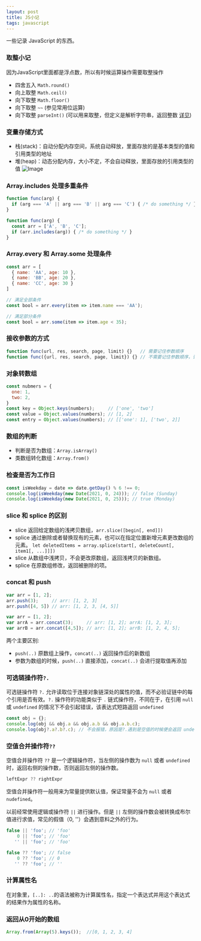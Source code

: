 ```yaml
---
layout: post
title: JS小记
tags: javascript
---
```

一些记录 JavaScript 的东西。

### 取整小记

因为JavaScript里面都是浮点数，所以有时候运算操作需要取整操作

- 四舍五入 `Math.round()`
- 向上取整 `Math.ceil()`
- 向下取整 `Math.floor()`
- 向下取整 `~~` (参见常用位运算)
- 向下取整 `parseInt()` (可以用来取整，但定义是解析字符串，返回整数 [详见](https://developer.mozilla.org/en-US/docs/Web/JavaScript/Reference/Global_Objects/parseInt))

### 变量存储方式

- 栈(stack)：自动分配内存空间，系统自动释放，里面存放的是基本类型的值和引用类型的地址
- 堆(heap)：动态分配内存，大小不定，不会自动释放，里面存放的引用类型的值
![Image](../../../images/stack.png)

### Array.includes 处理多重条件

```js
function func(arg) {
  if (arg === 'A' || arg === 'B' || arg === 'C') { /* do something */ }
}

function func(arg) {
  const arr = ['A', 'B', 'C'];
  if (arr.includes(arg)) { /* do something */ }
}
```

### Array.every 和 Array.some 处理条件

```js
const arr = [
  { name: 'AA', age: 10 },
  { name: 'BB', age: 20 },
  { name: 'CC', age: 30 }
]

// 满足全部条件
const bool = arr.every(item => item.name === 'AA');

// 满足部分条件
const bool = arr.some(item => item.age < 35);
```

### 接收参数的方式

```js
function func(url, res, search, page, limit) {}   // 需要记住参数顺序
function func({url, res, search, page, limit}) {} // 不需要记住参数顺序，记参数名称
```

### 对象转数组

```js
const nubmers = {
  one: 1,
  two: 2,
}
const key = Object.keys(numbers);     // ['one', 'two']
const value = Object.values(numbers); // [1, 2]
const entry = Object.values(numbers); // [['one': 1], ['two', 2]]
```

### 数组的判断

- 判断是否为数组：`Array.isArray()`
- 类数组转化数组：`Array.from()`

### 检查是否为工作日

```js
const isWeekday = date => date.getDay() % 6 !== 0;
console.log(isWeekday(new Date(2021, 0, 24))); // false (Sunday)
console.log(isWeekday(new Date(2021, 0, 25))); // true (Monday)
```

### slice 和 splice 的区别

- slice 返回给定数组的浅拷贝数组，`arr.slice([begin[, end]])`
- splice 通过删除或者替换现有的元素，也可以在指定位置新增元素更改数组的元素。
  `let deletedItems = array.splice(start[, deleteCount[, item1[, ...]]])`
- slice 从数组中浅拷贝，不会更改原数组，返回浅拷贝的新数组。
- splice 在原数组修改，返回被删除的项。

### concat 和 push

```js
var arr = [1, 2];
arr.push(3);     // arr: [1, 2, 3]
arr.push([4, 5]) // arr: [1, 2, 3, [4, 5]]
```

```js
var arr = [1, 2];
var arrA = arr.concat(3);     // arr: [1, 2]; arrA: [1, 2, 3];
var arrB = arr.concat([4,5]); // arr: [1, 2]; arrB: [1, 2, 4, 5];
```

两个主要区别:

- `push(..)` 原数组上操作，`concat(..)` 返回操作后的新数组
- 参数为数组的时候，`push(..)` 直接添加，`concat(..)` 会进行提取值再添加

### 可选链操作符`?.`

可选链操作符 `?.` 允许读取位于连接对象链深处的属性的值，而不必验证链中的每个引用是否有效。`?.` 操作符的功能类似于 `.` 链式操作符，不同在于，在引用 `null` 或 `undefined` 的情况下不会引起错误，该表达式短路返回 `undefined`

```js
const obj = {};
console.log(obj && obj.a && obj.a.b && obj.a.b.c);
console.log(obj?.a?.b?.c); // 不会报错，原因是?.遇到是空值的时候便会返回 undefined
```

### 空值合并操作符`??`

空值合并操作符 `??` 是一个逻辑操作符，当左侧的操作数为 `null` 或者 `undefined` 时，返回右侧的操作数，否则返回左侧的操作数。

```js
leftExpr ?? rightExpr
```

空值合并操作符一般用来为常量提供默认值，保证常量不会为 `null` 或者 `nudefined`。

以前经常使用逻辑或操作符 `||` 进行操作。但是 `||` 左侧的操作数会被转换成布尔值进行求值，常见的假值（0, ''）会遇到意料之外的行为。

```js
false || 'foo'; // 'foo'
    0 || 'foo'; // 'foo'
   '' || 'foo'; // 'foo'

false ?? 'foo'; // false
    0 ?? 'foo'; // 0
   '' ?? 'foo'; // ''
```

### 计算属性名

在对象里，`[..]: ..`的语法被称为计算属性名，指定一个表达式并用这个表达式的结果作为属性的名称。

### 返回从0开始的数组

```js
Array.from(Array(5).keys());  //[0, 1, 2, 3, 4]
```
